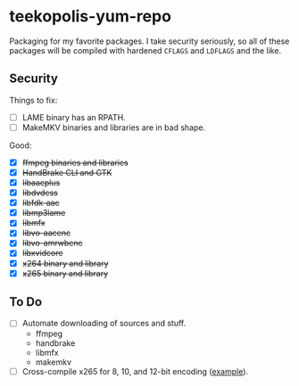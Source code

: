 # teekopolis-yum-repo

Packaging for my favorite packages. I take security seriously, so all of these packages will be compiled with hardened
`CFLAGS` and `LDFLAGS` and the like.

## Security

Things to fix:

 - [ ] LAME binary has an RPATH.
 - [ ] MakeMKV binaries and libraries are in bad shape.

Good:

 - [x] <s>ffmpeg binaries and libraries</s>
 - [x] <s>HandBrake CLI and GTK</s>
 - [x] <s>libaacplus</s>
 - [x] <s>libdvdcss</s>
 - [x] <s>libfdk-aac</s>
 - [x] <s>libmp3lame</s>
 - [x] <s>libmfx</s>
 - [x] <s>libvo-aacenc</s>
 - [x] <s>libvo-amrwbenc</s>
 - [x] <s>libxvidcore</s>
 - [x] <s>x264 binary and library</s>
 - [x] <s>x265 binary and library</s>

## To Do

 - [ ] Automate downloading of sources and stuff.
    * ffmpeg
    * handbrake
    * libmfx
    * makemkv
 - [ ] Cross-compile x265 for 8, 10, and 12-bit encoding ([example][x265-xcompile]).

 [x265-xcompile]: https://bitbucket.org/multicoreware/x265/src/dc62b47dd0d98f732165345883edac55320baec1/build/linux/multilib.sh?at=default&fileviewer=file-view-default
